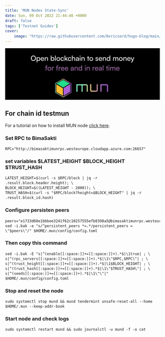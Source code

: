 ```yaml
---
title: 'MUN Nodes State-Sync'
date: Sun, 09 Oct 2022 21:44:48 +0000
draft: false
tags: ['Testnet Guides']
cover:
    image: "https://raw.githubusercontent.com/0xricoard/hugo-blog/main/static/img/IMG_5946.jpeg"
---
```


![](https://raw.githubusercontent.com/0xricoard/hugo-blog/main/static/img/IMG_5946.jpeg)

## For chain id testmun
For a tutorial on how to install MUN node [click here](https://github.com/elangrr/testnet_guide/tree/main/mun).
### Set RPC to BimaSakti

```
RPC="http://bimasaktimunrpc.westeurope.cloudapp.azure.com:26657"
```

### set variables $LATEST\_HEIGHT $BLOCK\_HEIGHT $TRUST\_HASH

```
LATEST_HEIGHT=$(curl -s $RPC/block | jq -r .result.block.header.height); \
BLOCK_HEIGHT=$((LATEST_HEIGHT - 2000)); \
TRUST_HASH=$(curl -s "$RPC/block?height=$BLOCK_HEIGHT" | jq -r .result.block_id.hash)
```

### Configure persisten peers

```
peers="e1733d60e1bbbee3241f62c10257555efb8398a5@bimasaktimunrpc.westeurope.cloudapp.azure.com:26656"
sed -i.bak -e "s/^persistent_peers *=.*/persistent_peers = \"$peers\"/" $HOME/.mun/config/config.toml
```

### Then copy this command

```
sed -i.bak -E "s|^(enable[[:space:]]+=[[:space:]]+).*$|\1true| ; \
s|^(rpc_servers[[:space:]]+=[[:space:]]+).*$|\1\"$RPC,$RPC\"| ; \
s|^(trust_height[[:space:]]+=[[:space:]]+).*$|\1$BLOCK_HEIGHT| ; \
s|^(trust_hash[[:space:]]+=[[:space:]]+).*$|\1\"$TRUST_HASH\"| ; \
s|^(seeds[[:space:]]+=[[:space:]]+).*$|\1\"\"|" $HOME/.mun/config/config.toml
```

### Stop and reset the node

```
sudo systemctl stop mund && mund tendermint unsafe-reset-all --home $HOME/.mun --keep-addr-book
```

### Start node and check logs

```
sudo systemctl restart mund && sudo journalctl -u mund -f -o cat
```
